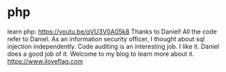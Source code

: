 # php
learn php:
https://youtu.be/qVU3V0A05k8
Thanks to Daniel!
All the code refer to Daniel.
As an information security officer, I thought about sql injection independently.
Code auditing is an interesting job. I like it. Daniel does a good job of it. Welcome to my blog to learn more about it.
https://www.iloveflag.com
